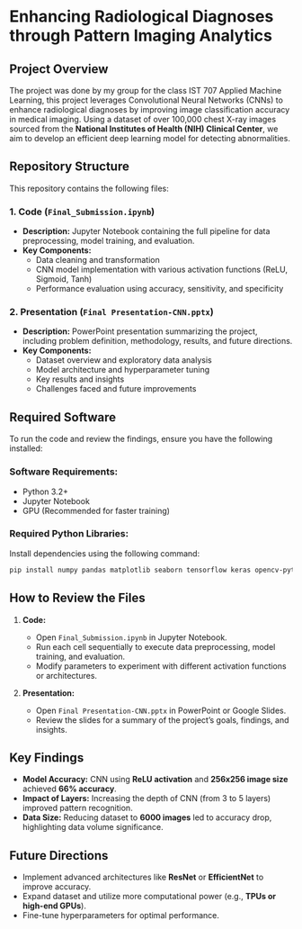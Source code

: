 # Enhancing Radiological Diagnoses through Pattern Imaging Analytics

## Project Overview
The project was done by my group for the class IST 707 Applied Machine Learning, this project leverages Convolutional Neural Networks (CNNs) to enhance radiological diagnoses by improving image classification accuracy in medical imaging. Using a dataset of over 100,000 chest X-ray images sourced from the **National Institutes of Health (NIH) Clinical Center**, we aim to develop an efficient deep learning model for detecting abnormalities.

## Repository Structure
This repository contains the following files:

### 1. Code (`Final_Submission.ipynb`)
- **Description:** Jupyter Notebook containing the full pipeline for data preprocessing, model training, and evaluation.
- **Key Components:**
  - Data cleaning and transformation
  - CNN model implementation with various activation functions (ReLU, Sigmoid, Tanh)
  - Performance evaluation using accuracy, sensitivity, and specificity

### 2. Presentation (`Final Presentation-CNN.pptx`)
- **Description:** PowerPoint presentation summarizing the project, including problem definition, methodology, results, and future directions.
- **Key Components:**
  - Dataset overview and exploratory data analysis
  - Model architecture and hyperparameter tuning
  - Key results and insights
  - Challenges faced and future improvements


## Required Software
To run the code and review the findings, ensure you have the following installed:

### Software Requirements:
- Python 3.2+
- Jupyter Notebook
- GPU (Recommended for faster training)

### Required Python Libraries:
Install dependencies using the following command:
```bash
pip install numpy pandas matplotlib seaborn tensorflow keras opencv-python
```

## How to Review the Files
1. **Code:**
   - Open `Final_Submission.ipynb` in Jupyter Notebook.
   - Run each cell sequentially to execute data preprocessing, model training, and evaluation.
   - Modify parameters to experiment with different activation functions or architectures.

2. **Presentation:**
   - Open `Final Presentation-CNN.pptx` in PowerPoint or Google Slides.
   - Review the slides for a summary of the project’s goals, findings, and insights.

## Key Findings
- **Model Accuracy:** CNN using **ReLU activation** and **256x256 image size** achieved **66% accuracy**.
- **Impact of Layers:** Increasing the depth of CNN (from 3 to 5 layers) improved pattern recognition.
- **Data Size:** Reducing dataset to **6000 images** led to accuracy drop, highlighting data volume significance.

## Future Directions
- Implement advanced architectures like **ResNet** or **EfficientNet** to improve accuracy.
- Expand dataset and utilize more computational power (e.g., **TPUs or high-end GPUs**).
- Fine-tune hyperparameters for optimal performance.